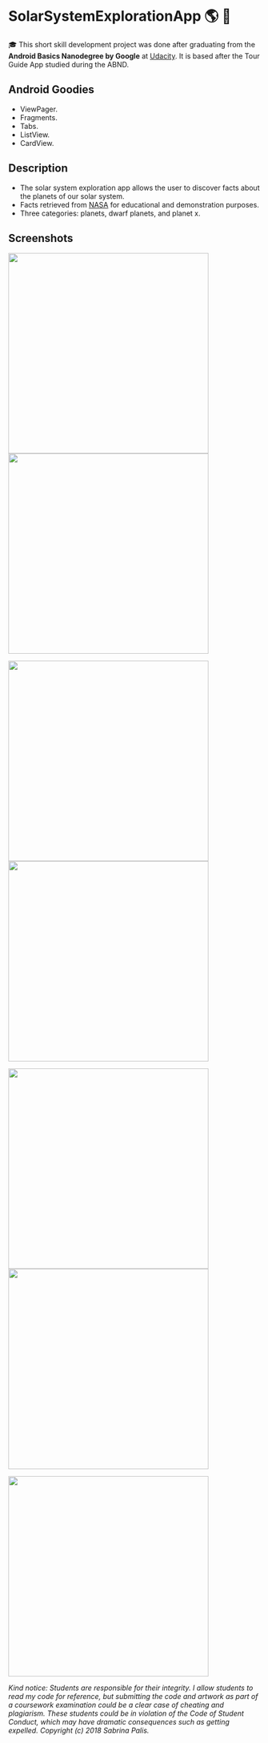 # SolarSystemExplorationApp :earth_americas: :rocket:
:mortar_board: This short skill development project was done after graduating from the **Android Basics Nanodegree by Google** at [Udacity](https://www.udacity.com).
It is based after the Tour Guide App studied during the ABND. 

## Android Goodies

* ViewPager.
* Fragments.
* Tabs.
* ListView.
* CardView.

## Description

* The solar system exploration app allows the user to discover facts about the planets of our solar system.
* Facts retrieved from [NASA](https://solarsystem.nasa.gov/planets/overview/) for educational and demonstration purposes.
* Three categories: planets, dwarf planets, and planet x.

## Screenshots

<img src="https://user-images.githubusercontent.com/39020690/43244634-945bb43a-9079-11e8-9a37-72f37a622163.png" width="400"> <img src="https://user-images.githubusercontent.com/39020690/43244647-9d4652ee-9079-11e8-8b2b-d78abebcc92d.png" width="400">

<img src="https://user-images.githubusercontent.com/39020690/43244655-a304c648-9079-11e8-99b6-ce8690e6cd75.png" width="400"> <img src="https://user-images.githubusercontent.com/39020690/43244661-a94218a8-9079-11e8-9138-67d95b93a862.png" width="400">

<img src="https://user-images.githubusercontent.com/39020690/43244662-adc489f6-9079-11e8-81e4-7d03e0f51168.png" width="400"> <img src="https://user-images.githubusercontent.com/39020690/43244668-b4ab30a8-9079-11e8-97c2-ce12f6223e5f.png" width="400">

<img src="https://user-images.githubusercontent.com/39020690/43244671-b83bcc46-9079-11e8-972a-4f1fa51a10c6.png" width="400">

*Kind notice: Students are responsible for their integrity. I allow students to read my code for reference, but submitting the code and artwork as part of a coursework examination could be a clear case of cheating and plagiarism. These students could be in violation of the Code of Student Conduct, which may have dramatic consequences such as getting expelled. Copyright (c) 2018 Sabrina Palis.*



